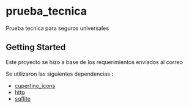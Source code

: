 # prueba_tecnica

Prueba tecnica para seguros universales

## Getting Started

Este proyecto se hizo a base de los requerimientos enviados al correo

Se utilizaron las siguientes dependencias :

- [cupertino_icons](https://www.google.com/url?sa=t&rct=j&q=&esrc=s&source=web&cd=&cad=rja&uact=8&ved=2ahUKEwiUyL27-p_zAhWQQTABHS8JBLcQFnoECA8QAw&url=https%3A%2F%2Fpub.dev%2Fpackages%2Fcupertino_icons&usg=AOvVaw2i1wifhJUPLFfwOg-KsIlk)
- [http](https://www.google.com/url?sa=t&rct=j&q=&esrc=s&source=web&cd=&cad=rja&uact=8&ved=2ahUKEwjDpNi0-p_zAhWqQjABHZ2nB2sQFnoECAsQAw&url=https%3A%2F%2Fpub.dev%2Fpackages%2Fhttp&usg=AOvVaw2yBDRr3yLYCYCtgJGzwYnU)
- [sqflite](https://www.google.com/url?sa=t&rct=j&q=&esrc=s&source=web&cd=&cad=rja&uact=8&ved=2ahUKEwjCofat-p_zAhX2TDABHcy1APIQFnoECAwQAw&url=https%3A%2F%2Fpub.dev%2Fpackages%2Fsqflite&usg=AOvVaw2sdHbSNGYRMvKcZe1cqk6a)



